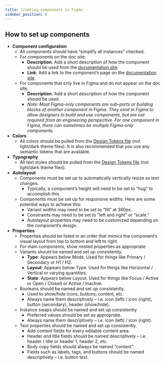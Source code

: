 ```yaml
---
title: Creating components in Figma
sidebar_position: 6
---
```


## How to set up components

* **Component configuration**
	* All components should have “simplify all instances” checked.
	* For components on the doc site:
	    * **Description**: Add a short description of how the component should be used from the [documentation site](https://department-of-veterans-affairs.github.io/va-mobile-app/docs/UX/ComponentsSection/).
	    * **Link**: Add a link to the component’s page on the [documentation site](https://department-of-veterans-affairs.github.io/va-mobile-app/docs/UX/ComponentsSection/).
	* For components that only live in Figma and do not appear on the doc site:
	    * **Description**: Add a short description of how the component should be used.
	    * *Note: Most Figma-only components are sub-parts or building blocks of another component in Figma. They exist in Figma to allow designers to build and use components, but are not required from an engineering perspective. For one component in Figma, there can sometimes be multiple Figma-only components.*
* **Colors**
	* All colors should be pulled from the [Design Tokens file](https://www.figma.com/design/XQwpzcNSGyGJN4nXDPoEj0/Design-Tokens---%F0%9F%94%8D-Design-System---VA-Mobile?node-id=5-4251&t=k1l85WLVAXZ6PPmy-1) (not light/dark theme files). It is also recommended that you use any semantic tokens that are available.
* **Typography**
	* All text styles should be pulled from the [Design Tokens file](https://www.figma.com/file/bGO6g5cCvWycrNjoK66PXc/%F0%9F%93%90-DesignTokens1.0---Library---VAMobile) (not light/dark theme files).
* **Autolayout**
	* Components must be set up to automatically vertically resize as text changes.
	    * Typically, a component’s height will need to be set to “hug” to accomplish this.
	* Components must be set up for responsive widths. Here are some potential ways to achieve this:
	    * Variant widths may need to be set to “fill” at 360px.
	    * Constraints may need to be set to "left and right" or “scale.”
	    * Autolayout properties may need to be customized depending on the component’s design.
* **Properties**
	* Properties should be listed in an order that mimics the component’s visual layout from top to bottom and left to right.
	* For main components, show nested properties as appropriate.
	* Variants should be named and set up consistently.
	    * **Type**: Appears below Mode. Used for things like Primary / Secondary or H1 / H2.
	    * **Layout**: Appears below Type. Used for things like Horizontal / Vertical or varying quantities.
	    * **State**: Appears below Layout. Used for things like Focus / Active or Open / Closed or Active / Inactive.
	* Booleans should be named and set up consistently.
	    * Used to show/hide icons, buttons, content, etc.
	    * Always name them descriptively – i.e. icon (left) / icon (right), button (secondary), header (show/hide).
	* Instance swaps should be named and set up consistently.
	    * Preferred values should be set as appropriate.
	    * Always name them descriptively – i.e. icon (left) / icon (right).
	* Text properties should be named and set up consistently.
	    * Add content fields for every editable content area.
	    * Header and title fields should be named descriptively – i.e. header / title or header 1, header 2, etc.
	    * Body copy fields should always be named “content”.
	    * Fields such as labels, tags, and buttons should be named descriptively – i.e. button text.
